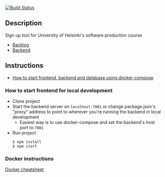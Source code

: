 [![Build Status](https://travis-ci.org/ohtuprojekti-ilmo/ohtuilmo-frontend.svg?branch=master)](https://travis-ci.org/ohtuprojekti-ilmo/ohtuilmo-frontend)

## Description

Sign up tool for University of Helsinki's software production course

- [Backlog](https://trello.com/b/Wv50WMSA/backlog)
- [Backend](https://github.com/ohtuprojekti-ilmo/ohtuilmo-backend)

## Instructions
- [How to start frontend, backend and database using docker-compose](https://github.com/ohtuprojekti-ilmo/ohtuilmo-frontend/wiki)

### How to start frontend for local development
- Clone project
- Start the backend server on `localhost:7001` or change package.json's "proxy" address to point to wherever you're running the backend in local development
    - Easiest way is to use docker-compose and set the backend's host port to `7001`
- Run project
    ```
    $ npm install
    $ npm start
    ```

### Docker instructions

[Docker cheatsheet](https://github.com/jexniemi/Docker-cheat-page/wiki)


